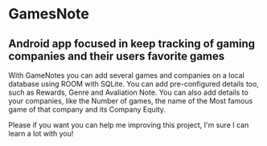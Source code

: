 # GamesNote

## Android app focused in keep tracking of gaming companies and their users favorite games

With GameNotes you can add several games and companies on a local database using ROOM with SQLite.  You can add pre-configured details too, such as Rewards, Genre and
Avaliation Note. You can also add details to your companies, like the Number of games, the name of the Most famous game of that company and its Company Equity.

Please if you want you can help me improving this project, I'm sure I can learn a lot with you!
